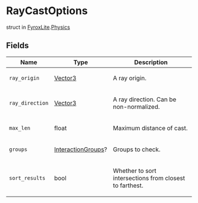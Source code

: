 # RayCastOptions
struct in [FyroxLite](../../scripting_api.md).[Physics](../Physics.md)

## Fields
| Name | Type | Description |
|---|---|---|
| `ray_origin` | [Vector3](../Math/Vector3.md) | <p>A ray origin.</p> |
| `ray_direction` | [Vector3](../Math/Vector3.md) | <p>A ray direction. Can be non-normalized.</p> |
| `max_len` | float | <p>Maximum distance of cast.</p> |
| `groups` | [InteractionGroups](../Physics/InteractionGroups.md)? | <p>Groups to check.</p> |
| `sort_results` | bool | <p>Whether to sort intersections from closest to farthest.</p> |

